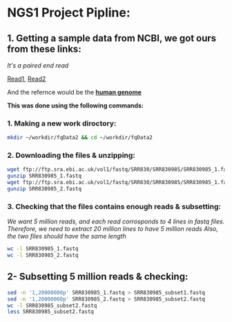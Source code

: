 # NGS1 Project Pipline:

## 1. Getting a sample data from NCBI, we got ours from these links:
  *It's a paired end read*

   [Read1](ftp://ftp.sra.ebi.ac.uk/vol1/fastq/SRR830/SRR830985/SRR830985_1.fastq.gz), [Read2](ftp://ftp.sra.ebi.ac.uk/vol1/fastq/SRR830/SRR830985/SRR830985_2.fastq.gz)

   And the refernce would be the **[human genome](ncbi.nlm.nih.gov/refseq/H_sapiens/annotation/GRCh38_latest/refseq_identifiers/GRCh38_latest_rna.fna.gz)**

**This was done using the following commands:**

   ### 1. Making a new work diroctory:
```bash
mkdir ~/workdir/fqData2 && cd ~/workdir/fqData2
```

   ### 2. Downloading the files & unzipping:
```bash
wget ftp://ftp.sra.ebi.ac.uk/vol1/fastq/SRR830/SRR830985/SRR830985_1.fastq.gz
gunzip SRR830985_1.fastq
wget ftp://ftp.sra.ebi.ac.uk/vol1/fastq/SRR830/SRR830985/SRR830985_1.fastq.gz
gunzip SRR830985_2.fastq

```
   ### 3. Checking that the files contains enough reads & subsetting:
*We want 5 million reads, and each read corrosponds to 4 lines in fastq files. Therefore, we need to extract 20 million lines to have 5 million reads
Also, the two files should have the same length*
```bash
wc -l SRR830985_1.fastq
wc -l SRR830985_2.fastq
```


## 2- Subsetting 5 million reads & checking:
```bash
sed -n '1,20000000p' SRR830985_1.fastq > SRR830985_subset1.fastq
sed -n '1,20000000p' SRR830985_2.fastq > SRR830985_subset2.fastq
wc -l SRR830985_subset2.fastq
less SRR830985_subset2.fastq
```
